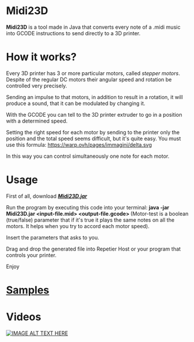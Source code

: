 # Midi23D
**Midi23D** is a tool made in Java that converts every note of a .midi music into GCODE instructions to send directly to a 3D printer.

# How it works?
Every 3D printer has 3 or more particular motors, called *stepper motors*. Despite of the regular DC motors their angular speed and rotation be controlled very precisely.

Sending an impulse to that motors, in addition to result in a rotation, it will produce a sound, that it can be modulated by changing it.

With the GCODE you can tell to the 3D printer extruder to go in a position with a determined speed.

Setting the right speed for each motor by sending to the printer only the position and the total speed seems difficult, but it's quite easy.
You must use this formula: https://warp.ovh/pages/immagini/delta.svg

In this way you can control simultaneously one note for each motor.

# Usage
First of all, download [***Midi23D.jar***](http://gdb.altervista.org/downloads/Midi23D.jar)

Run the program by executing this code into your terminal:
**java -jar Midi23D.jar <input-file.mid> <output-file.gcode> <speed-multiplier> <tone-multiplier> <motor-test>**
(Motor-test is a boolean (true/false) parameter that if it's true it plays the same notes on all the motors. It helps when you try to accord each motor speed).

Insert the parameters that asks to you.

Drag and drop the generated file into Repetier Host or your program that controls your printer.

Enjoy

# [Samples](https://warp.ovh/?page=elettronica/midi23D)

# Videos
[![IMAGE ALT TEXT HERE](http://img.youtube.com/vi/4rcnu8j1Xqk/0.jpg)](https://www.youtube.com/embed/4rcnu8j1Xqk)
